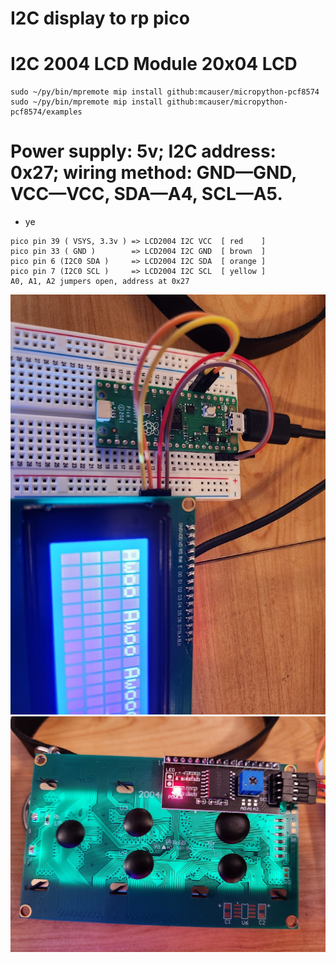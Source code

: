 # I2C display to rp pico


# I2C 2004 LCD Module 20x04 LCD

```
sudo ~/py/bin/mpremote mip install github:mcauser/micropython-pcf8574
sudo ~/py/bin/mpremote mip install github:mcauser/micropython-pcf8574/examples
```

# Power supply: 5v; I2C address: 0x27; wiring method: GND—GND, VCC—VCC, SDA—A4, SCL—A5. 

* ye 
```
pico pin 39 ( VSYS, 3.3v ) => LCD2004 I2C VCC  [ red    ]
pico pin 33 ( GND )        => LCD2004 I2C GND  [ brown  ] 
pico pin 6 (I2C0 SDA )     => LCD2004 I2C SDA  [ orange ] 
pico pin 7 (I2C0 SCL )     => LCD2004 I2C SCL  [ yellow ] 
A0, A1, A2 jumpers open, address at 0x27
```
![lcd2004 pico pinout](img/lcd2004_pico_pinout.jpg)
![lcd2004 controller](img/lcd2004_controller.jpg)